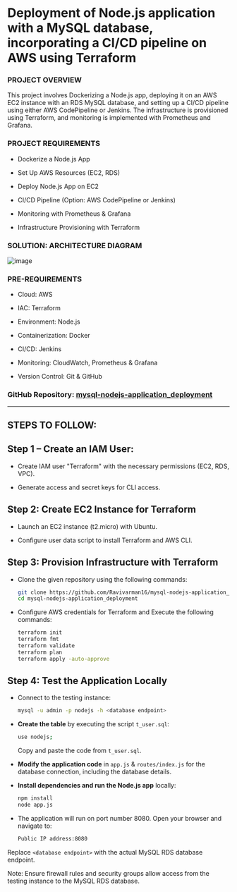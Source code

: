 # Deployment of Node.js application with a MySQL database, incorporating a CI/CD pipeline on AWS using Terraform 

### **PROJECT OVERVIEW**

This project involves Dockerizing a Node.js app, deploying it on an AWS EC2 instance with an RDS MySQL database, and setting up a CI/CD pipeline using either AWS CodePipeline or Jenkins. The infrastructure is provisioned using Terraform, and monitoring is implemented with Prometheus and Grafana.

### **PROJECT REQUIREMENTS**

- Dockerize a Node.js App

  
- Set Up AWS Resources (EC2, RDS)
- Deploy Node.js App on EC2
- CI/CD Pipeline (Option: AWS CodePipeline or Jenkins)
- Monitoring with Prometheus & Grafana
- Infrastructure Provisioning with Terraform

### **SOLUTION: ARCHITECTURE DIAGRAM**

![image](https://github.com/Ravivarman16/mysql-nodejs-application_deployment/assets/129171351/713b2d51-041c-49b2-92c4-6f1b5da8d92e)


### **PRE-REQUIREMENTS**

- Cloud: AWS

  
- IAC: Terraform
- Environment: Node.js
- Containerization: Docker
- CI/CD: Jenkins
- Monitoring: CloudWatch, Prometheus & Grafana
- Version Control: Git & GitHub


### **GitHub Repository:** [mysql-nodejs-application_deployment](https://github.com/Ravivarman16/mysql-nodejs-application_deployment.git)

---

## STEPS TO FOLLOW:

## Step 1 – Create an IAM User:

- Create IAM user "Terraform" with the necessary permissions (EC2, RDS, VPC).

  
- Generate access and secret keys for CLI access.

## Step 2: Create EC2 Instance for Terraform

- Launch an EC2 instance (t2.micro) with Ubuntu.
  
- Configure user data script to install Terraform and AWS CLI.

## Step 3: Provision Infrastructure with Terraform

- Clone the given repository using the following commands:
  
  ```bash
  git clone https://github.com/Ravivarman16/mysql-nodejs-application_deployment.git 
  cd mysql-nodejs-application_deployment

- Configure AWS credentials for Terraform and Execute the following commands:
  ```bash
  terraform init
  terraform fmt
  terraform validate
  terraform plan
  terraform apply -auto-approve


## Step 4: Test the Application Locally

- Connect to the testing instance:

    ```bash
    mysql -u admin -p nodejs -h <database endpoint>
    ```

- **Create the table** by executing the script `t_user.sql`:

    ```bash
    use nodejs;
    ```

    Copy and paste the code from `t_user.sql`.

- **Modify the application code** in `app.js` & `routes/index.js` for the database connection, including the database details.

- **Install dependencies and run the Node.js app** locally:

    ```bash
    npm install 
    node app.js
    ```

- The application will run on port number 8080. Open your browser and navigate to:

    ```bash
    Public IP address:8080
    ```

Replace `<database endpoint>` with the actual MySQL RDS database endpoint.

Note: Ensure firewall rules and security groups allow access from the testing instance to the MySQL RDS database.

























